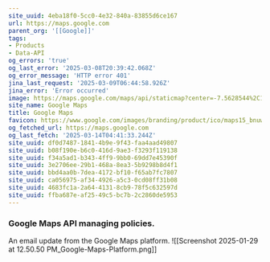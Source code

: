 ```yaml
---
site_uuid: 4eba18f0-5cc0-4e32-840a-83855d6ce167
url: https://maps.google.com
parent_org: '[[Google]]'
tags:
- Products
- Data-API
og_errors: 'true'
og_last_error: '2025-03-08T20:39:42.068Z'
og_error_message: 'HTTP error 401'
jina_last_request: '2025-03-09T06:44:58.926Z'
jina_error: 'Error occurred'
image: https://maps.google.com/maps/api/staticmap?center=-7.5628544%2C110.8148224&zoom=14&size=900x900&language=en&sensor=false&client=google-maps-frontend&signature=EYypi8iUTI52jV-MGhVF7Ps_1E4
site_name: Google Maps
title: Google Maps
favicon: https://www.google.com/images/branding/product/ico/maps15_bnuw3a_32dp.ico
og_fetched_url: https://maps.google.com
og_last_fetch: '2025-03-14T04:41:33.244Z'
site_uuid: df0d7487-1841-4b9e-9f43-faa4aad49807
site_uuid: b08f190e-b6c0-416d-9ae3-f3293f119138
site_uuid: f34a5ad1-b343-4ff9-9bb0-69dd7e45390f
site_uuid: 3e2706ee-29b1-468a-8ea3-5b9298b8d4f1
site_uuid: bbd4aa0b-7dea-4172-bf10-f65ab7fc7807
site_uuid: ca056975-af34-4926-a5c3-0cd08ff31b08
site_uuid: 4683fc1a-2a64-4131-8cb9-78f5c632597d
site_uuid: ffba687e-af25-49c5-bc7b-2c2860de5953
---
```


### Google Maps API managing policies. 
An email update from the Google Maps platform.
![[Screenshot 2025-01-29 at 12.50.50 PM_Google-Maps-Platform.png]]
